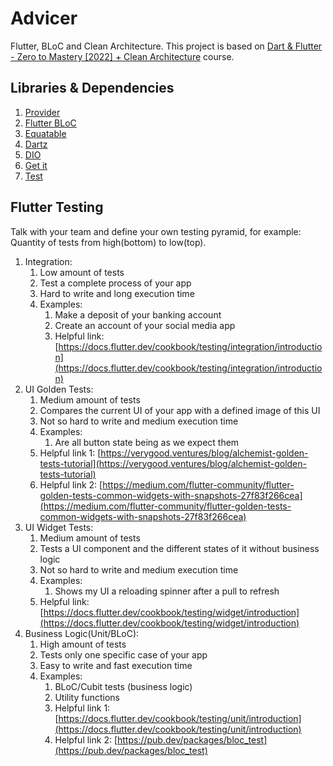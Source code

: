 # Advicer

Flutter, BLoC and Clean Architecture. This project is based on [Dart & Flutter - Zero to Mastery [2022] + Clean Architecture](https://www.udemy.com/course/flutter-made-easy-zero-to-mastery/) course.

## Libraries & Dependencies

1. [Provider](https://pub.dev/packages/provider)
2. [Flutter BLoC](https://pub.dev/packages/flutter_bloc)
3. [Equatable](https://pub.dev/packages/equatable)
4. [Dartz](https://pub.dev/packages/dartz)
5. [DIO](https://pub.dev/packages/dio)
6. [Get it](https://pub.dev/packages/get_it)
7. [Test](https://pub.dev/packages/test)

## Flutter Testing

Talk with your team and define your own testing pyramid, for example: Quantity of tests from high(bottom) to low(top).

1. Integration:
   1. Low amount of tests
   2. Test a complete process of your app
   3. Hard to write and long execution time
   4. Examples:
      1. Make a deposit of your banking account
      2. Create an account of your social media app
      3. Helpful link: [https://docs.flutter.dev/cookbook/testing/integration/introduction](https://docs.flutter.dev/cookbook/testing/integration/introduction)
2. UI Golden Tests:
   1. Medium amount of tests
   2. Compares the current UI of your app with a defined image of this UI
   3. Not so hard to write and medium execution time
   4. Examples:
      1. Are all button state being as we expect them
   5. Helpful link 1: [https://verygood.ventures/blog/alchemist-golden-tests-tutorial](https://verygood.ventures/blog/alchemist-golden-tests-tutorial)
   6. Helpful link 2: [https://medium.com/flutter-community/flutter-golden-tests-common-widgets-with-snapshots-27f83f266cea](https://medium.com/flutter-community/flutter-golden-tests-common-widgets-with-snapshots-27f83f266cea)
3. UI Widget Tests:
   1. Medium amount of tests
   2. Tests a UI component and the different states of it without business logic
   3. Not so hard to write and medium execution time
   4. Examples:
      1. Shows my UI a reloading spinner after a pull to refresh
   5. Helpful link: [https://docs.flutter.dev/cookbook/testing/widget/introduction](https://docs.flutter.dev/cookbook/testing/widget/introduction)
4. Business Logic(Unit/BLoC):
   1. High amount of tests
   2. Tests only one specific case of your app
   3. Easy to write and fast execution time
   4. Examples:
      1. BLoC/Cubit tests (business logic)
      2. Utility functions
      3. Helpful link 1: [https://docs.flutter.dev/cookbook/testing/unit/introduction](https://docs.flutter.dev/cookbook/testing/unit/introduction)
      4. Helpful link 2: [https://pub.dev/packages/bloc_test](https://pub.dev/packages/bloc_test)
